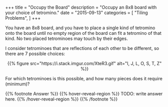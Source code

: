 +++
title = "Occupy the Board"
description = "Occupy an 8x8 board with your choice of tetromino."
date = "2015-09-13"
categories = [
    "Tiling Problems",
]
+++

You have an 8x8 board, and you have to place a single kind of tetromino onto the board until no empty region of the board can fit a tetromino of that kind. No two placed tetrominoes may touch by their edges.

I consider tetrominoes that are reflections of each other to be different, so there are 7 possible choices:

<center>
{{% figure src="https://i.stack.imgur.com/XteR3.gif" alt="I, J, L, O, S, T, Z" %}}
</center>

For which tetrominoes is this possible, and how many pieces does it require (minimum)?

{{% footnote Answer %}}
{{% hover-reveal-region %}}
TODO: write answer here.
{{% /hover-reveal-region %}}
{{% /footnote %}}
